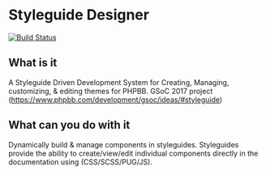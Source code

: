 # Styleguide Designer
[![Build Status](https://travis-ci.org/sahil505/StyleGuideDesigner.svg?branch=master)](https://travis-ci.org/sahil505/StyleGuideDesigner)

## What is it
A Styleguide Driven Development System for Creating, Managing, customizing, & editing themes for PHPBB. GSoC 2017 project (https://www.phpbb.com/development/gsoc/ideas/#styleguide)

## What can you do with it
Dynamically build & manage components in styleguides. Styleguides provide the ability to create/view/edit individual components directly in the documentation using (CSS/SCSS/PUG/JS).
